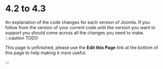 4.2 to 4.3
===============
An explanation of the code changes for each version of Joomla.
If you follow from the version of your current code until the version you want to support you should come across all the changes you need to make.
:::caution TODO

This page is unfinished, please use the **Edit this Page** link at the bottom of this page to help making it more useful.

:::
